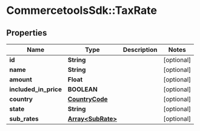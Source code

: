 # CommercetoolsSdk::TaxRate

## Properties
Name | Type | Description | Notes
------------ | ------------- | ------------- | -------------
**id** | **String** |  | [optional] 
**name** | **String** |  | [optional] 
**amount** | **Float** |  | [optional] 
**included_in_price** | **BOOLEAN** |  | [optional] 
**country** | [**CountryCode**](CountryCode.md) |  | [optional] 
**state** | **String** |  | [optional] 
**sub_rates** | [**Array&lt;SubRate&gt;**](SubRate.md) |  | [optional] 

